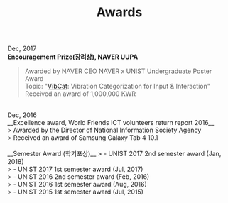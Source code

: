 ﻿---
layout: post
title: Awards
---
Dec, 2017<br />
__Encouragement Prize(장려상), NAVER UUPA__<br />
> Awarded by NAVER CEO
> NAVER x UNIST Undergraduate Poster Award <br />
> Topic: "[VibCat](https://youtu.be/D0591qFnU5k): Vibration Categorization for Input & Interaction"<br />
> Received an award of 1,000,000 KWR <br />

<br />
Dec, 2016<br />
__Excellence award, World Friends ICT volunteers return report 2016__<br />
> Awarded by the Director of National Information Society Agency<br />
> Received an award of Samsung Galaxy Tab 4 10.1<br />

<br />
__Semester Award (학기포상)__
> - UNIST 2017 2nd semester award (Jan, 2018)<br />
> - UNIST 2017 1st semester award (Jul, 2017)<br />
> - UNIST 2016 2nd semester award (Feb, 2016)<br />
> - UNIST 2016 1st semester award (Aug, 2016)<br />
> - UNIST 2015 1st semester award (Jul, 2015)<br />

<br />
